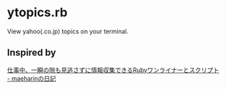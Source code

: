 ytopics.rb
============

View yahoo(.co.jp) topics on your terminal.

Inspired by
--------------
[仕事中、一瞬の隙も見逃さずに情報収集できるRubyワンライナーとスクリプト - maeharinの日記](http://d.hatena.ne.jp/maeharin/20130110/p1)
